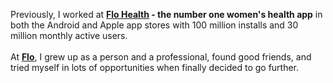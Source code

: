 Previously, I worked at **[Flo Health](https://flo.health/) - the number one women's health app** in both the Android and Apple app stores with 100 million installs and 30 million monthly active users.<br /><br />
At [**Flo**](https://flo.health/), I grew up as a person and a professional, found good friends, and tried myself in lots of opportunities when finally decided to go further.
